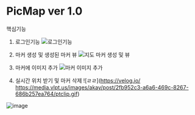 # PicMap ver 1.0

핵심기능 

1. 로그인기능
![로그인기능](https://user-images.githubusercontent.com/68938253/149914929-c00c8f91-d08b-46ae-8ab4-711c494a0c36.gif)
2. 마커 생성 및 생성된 마커 뷰
![지도 마커 생성 및 뷰](https://user-images.githubusercontent.com/68938253/149914944-37ba94d5-e38f-4a15-bc98-95f951ad4cfc.gif)

3. 마커에 이미지 추가
![마커 이미지 추가](https://user-images.githubusercontent.com/68938253/149914989-b8220781-b775-444c-9f91-6fa814e3af0d.gif)

5. 실시간 위치 받기 및 마커 삭제 
![ㄹㄹ](https://velog.io/
https://media.vlpt.us/images/akay/post/2fb952c3-a6a6-469c-8267-686b257ea764/ptclip.gif)

![image](https://user-images.githubusercontent.com/68938253/149613217-17faf856-6c09-4097-af6b-0403967f1805.png)


